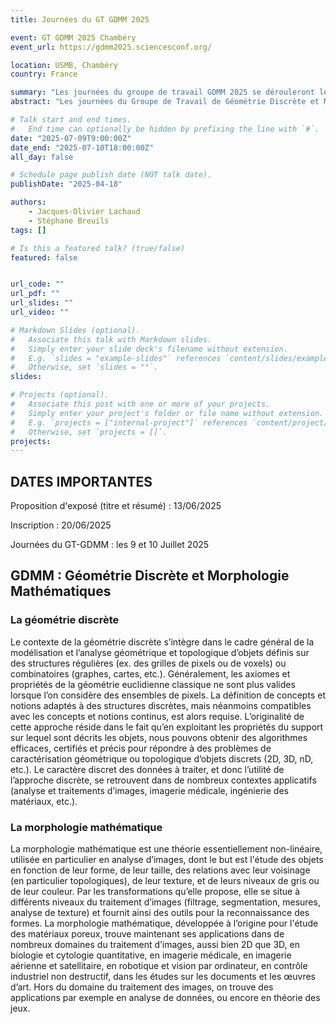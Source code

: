 ```yaml
---
title: Journées du GT GDMM 2025

event: GT GDMM 2025 Chambéry
event_url: https://gdmm2025.sciencesconf.org/

location: USMB, Chambéry
country: France

summary: "Les journées du groupe de travail GDMM 2025 se dérouleront les 9 et 10 juillet à l'USMB, Chambéry (laboratoire LAMA)."
abstract: "Les journées du Groupe de Travail de Géométrie Discrète et Morphologie Mathématique des groupements de recherche IM et IGRV sont l'occasion pour les enseignants-chercheurs, chercheurs, doctorants de se rencontrer, d'échanger sur les travaux les plus récents, d'initier de nouvelles collaborations sur tous les thèmes de la géométrie discrète et de la morphologie mathématique. Les précédentes journées du GT-GDMM ont eu lieu au CIRM à Marseille en 2024 et au laboratoire GREYC à Caen en 2023.  L'édition 2025 est organisée par l'équipe LIMD du laboratoire [LAMA](https://www.lama.univ-savoie.fr) à Chambéry."

# Talk start and end times.
#   End time can optionally be hidden by prefixing the line with `#`.
date: "2025-07-09T9:00:00Z"
date_end: "2025-07-10T18:00:00Z"
all_day: false

# Schedule page publish date (NOT talk date).
publishDate: "2025-04-18"

authors: 
    - Jacques-Olivier Lachaud
    - Stéphane Breuils
tags: []

# Is this a featured talk? (true/false)
featured: false


url_code: ""
url_pdf: ""
url_slides: ""
url_video: ""

# Markdown Slides (optional).
#   Associate this talk with Markdown slides.
#   Simply enter your slide deck's filename without extension.
#   E.g. `slides = "example-slides"` references `content/slides/example-slides.md`.
#   Otherwise, set `slides = ""`.
slides:

# Projects (optional).
#   Associate this post with one or more of your projects.
#   Simply enter your project's folder or file name without extension.
#   E.g. `projects = ["internal-project"]` references `content/project/deep-learning/index.md`.
#   Otherwise, set `projects = []`.
projects:
---
```



## DATES IMPORTANTES
Proposition d'exposé (titre et résumé) : 13/06/2025

Inscription : 20/06/2025

Journées du GT-GDMM : les 9 et 10 Juillet 2025

## GDMM : Géométrie Discrète et Morphologie Mathématiques

### La géométrie discrète

Le contexte de la géométrie discrète s’intègre dans le cadre général de la modélisation et l’analyse géométrique et topologique d’objets définis sur des structures régulières (ex. des grilles de pixels ou de voxels) ou combinatoires (graphes, cartes, etc.). Généralement, les axiomes et propriétés de la géométrie euclidienne classique ne sont plus valides lorsque l’on considère des ensembles de pixels. La définition de concepts et notions adaptés à des structures discrètes, mais néanmoins compatibles avec les concepts et notions continus, est alors requise. L’originalité de cette approche réside dans le fait qu’en exploitant les propriétés du support sur lequel sont décrits les objets, nous pouvons obtenir des algorithmes efficaces, certifiés et précis pour répondre à des problèmes de caractérisation géométrique ou topologique d’objets discrets (2D, 3D, nD, etc.). Le caractère discret des données à traiter, et donc l’utilité de l’approche discrète, se retrouvent dans de nombreux contextes applicatifs (analyse et traitements d’images, imagerie médicale, ingénierie des matériaux, etc.).

### La morphologie mathématique

La morphologie mathématique est une théorie essentiellement non-linéaire, utilisée en particulier en analyse d’images, dont le but est l'étude des objets en fonction de leur forme, de leur taille, des relations avec leur voisinage (en particulier topologiques), de leur texture, et de leurs niveaux de gris ou de leur couleur. Par les transformations qu’elle propose, elle se situe à différents niveaux du traitement d’images (filtrage, segmentation, mesures, analyse de texture) et fournit ainsi des outils pour la reconnaissance des formes. La morphologie mathématique, développée à l’origine pour l'étude des matériaux poreux, trouve maintenant ses applications dans de nombreux domaines du traitement d’images, aussi bien 2D que 3D, en biologie et cytologie quantitative, en imagerie médicale, en imagerie aérienne et satellitaire, en robotique et vision par ordinateur, en contrôle industriel non destructif, dans les études sur les documents et les œuvres d’art. Hors du domaine du traitement des images, on trouve des applications par exemple en analyse de données, ou encore en théorie des jeux.